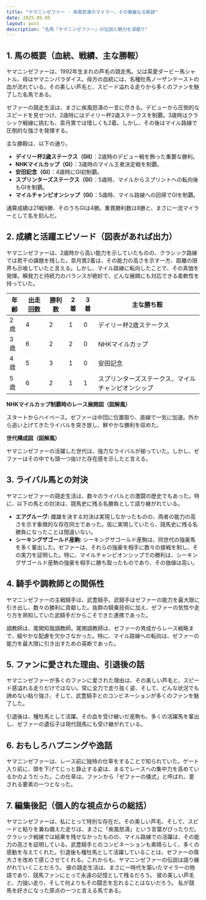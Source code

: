 ```yaml
---
title: "ヤマニンゼファー - 疾風怒濤のマイラー、その華麗なる軌跡"
date: 2025-05-05
layout: post
description: "名馬『ヤマニンゼファー』の伝説と魅力を深堀り"
---
```


## 1. 馬の概要（血統、戦績、主な勝鞍）

ヤマニンゼファーは、1992年生まれの芦毛の競走馬。父は英愛ダービー馬シャトル、母はヤマニンパラダイス。母方の血統には、名種牡馬ノーザンテーストの血が流れている。その美しい芦毛と、スピード溢れる走りから多くのファンを魅了した名馬である。

ゼファーの競走生活は、まさに疾風怒濤の一言に尽きる。デビューから圧倒的なスピードを見せつけ、2歳時にはデイリー杯2歳ステークスを制覇。3歳時はクラシック戦線に挑むも、皐月賞では惜しくも2着。しかし、その後はマイル路線で圧倒的な強さを発揮する。

主な勝鞍は、以下の通り。

* **デイリー杯2歳ステークス（GII）**：2歳時のデビュー戦を飾った重要な勝利。
* **NHKマイルカップ（GI）**：3歳時のマイル王者決定戦を制覇。
* **安田記念（GI）**：4歳時にGI初制覇。
* **スプリンターズステークス（GI）**：5歳時、マイルからスプリントへの転向後もGIを制覇。
* **マイルチャンピオンシップ（GI）**：5歳時、マイル路線への回帰でGIを制覇。

通算成績は21戦9勝、そのうちGIは4勝。重賞勝利数は8勝と、まさに一流マイラーとして名を刻んだ。


## 2. 成績と活躍エピソード（図表があれば出力）

ヤマニンゼファーは、2歳時から高い能力を示していたものの、クラシック路線では若干の課題を残した。皐月賞2着は、その能力の高さを示す一方、距離の限界も示唆していたと言える。しかし、マイル路線に転向したことで、その真価を発揮。瞬発力と持続力のバランスが絶妙で、どんな展開にも対応できる柔軟性を持っていた。

| 年齢 | 出走回数 | 勝利数 | 2着 | 3着 | 主な勝ち鞍 |
|---|---|---|---|---|---|
| 2歳 | 4 | 2 | 1 | 0 | デイリー杯2歳ステークス |
| 3歳 | 6 | 2 | 2 | 0 | NHKマイルカップ |
| 4歳 | 5 | 3 | 1 | 0 | 安田記念 |
| 5歳 | 6 | 2 | 1 | 1 | スプリンターズステークス、マイルチャンピオンシップ |


**NHKマイルカップ制覇時のレース展開図（図解風）**

スタートからハイペース。ゼファーは中団に位置取り、直線で一気に加速。外から追い上げてきたライバルを突き放し、鮮やかな勝利を収めた。


**世代構成図（図解風）**

ヤマニンゼファーの活躍した世代は、強力なライバルが揃っていた。しかし、ゼファーはその中でも頭一つ抜けた存在感を示したと言える。


## 3. ライバル馬との対決

ヤマニンゼファーの競走生活は、数々のライバルとの激闘の歴史でもあった。特に、以下の馬との対決は、競馬史に残る名勝負として語り継がれている。

* **エアグルーヴ:**  雌雄を決する対決は実現しなかったものの、両者の能力の高さを示す象徴的な存在同士であった。仮に実現していたら、競馬史に残る名勝負になったことは間違いない。
* **シーキングザゴールド産駒:**  シーキングザゴールド産駒は、同世代の強豪馬を多く輩出した。ゼファーは、それらの強豪を相手に数々の接戦を制し、その実力を証明した。特に、マイルチャンピオンシップでの勝利は、シーキングザゴールド産駒の強豪を相手に勝ち取ったものであり、その価値は高い。


## 4. 騎手や調教師との関係性

ヤマニンゼファーの主戦騎手は、武豊騎手。武騎手はゼファーの能力を最大限に引き出し、数々の勝利に貢献した。抜群の騎乗技術に加え、ゼファーの気性や走り方を熟知していた武騎手だからこそできた連携であった。

調教師は、尾関知哉調教師。尾関調教師は、ゼファーの育成からレース戦略まで、細やかな配慮を欠かさなかった。特に、マイル路線への転向は、ゼファーの能力を最大限に引き出すための英断であった。


## 5. ファンに愛された理由、引退後の話

ヤマニンゼファーが多くのファンに愛された理由は、その美しい芦毛と、スピード感溢れる走りだけではない。常に全力で走り抜く姿、そして、どんな状況でも諦めない粘り強さ、そして、武豊騎手とのコンビネーションが多くのファンを魅了した。

引退後は、種牡馬として活躍。その血を受け継いだ産駒も、多くの活躍馬を輩出し、ゼファーの遺伝子は現代競馬にも受け継がれている。


## 6. おもしろハプニングや逸話

ヤマニンゼファーは、レース前に独特の仕草をすることで知られていた。ゲート入り前に、頭を下げてじっと静止する姿は、まるでレースへの集中力を高めているかのようだった。この仕草は、ファンから「ゼファーの儀式」と呼ばれ、愛される要素の一つとなった。


## 7. 編集後記（個人的な視点からの総括）

ヤマニンゼファーは、私にとって特別な存在だ。その美しい芦毛、そして、スピードと粘りを兼ね備えた走りは、まさに「疾風怒濤」という言葉がぴったりだ。クラシック戦線では結果を残せなかったものの、マイル路線での活躍は、その能力の高さを証明している。武豊騎手とのコンビネーションも素晴らしく、多くの感動を与えてくれた。引退後も種牡馬として活躍していることは、ゼファーの偉大さを改めて感じさせてくれる。これからも、ヤマニンゼファーの伝説は語り継がれていくことだろう。  彼の競走生活は、まさに一時代を築いたマイラーの物語であり、競馬ファンにとって永遠の記憶として残るだろう。  彼の美しい芦毛と、力強い走り、そして何よりもその闘志を忘れることはないだろう。  私が競馬を好きになった原点の一つと言える馬である。
